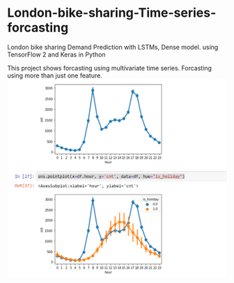 # London-bike-sharing-Time-series-forcasting
London bike sharing Demand Prediction with LSTMs, Dense model.
using TensorFlow 2 and Keras in Python

This project shows forcasting using multivariate time series. Forcasting using more than just one feature.
<img src="https://github.com/nicholas124/London-bike-sharing-Time-series-forcasting/blob/main/london_sample.PNG" alt="Alt text" title="Optional title">

